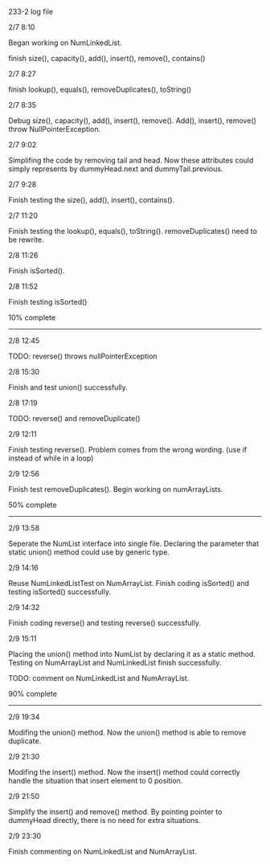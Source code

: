 233-2 log file

2/7 8:10

Began working on NumLinkedList.

finish size(), capacity(), add(), insert(), remove(), contains()

2/7 8:27

finish lookup(), equals(), removeDuplicates(), toString()

2/7 8:35

Debug size(), capacity(), add(), insert(), remove(). Add(), insert(), remove() throw NullPointerException. 

2/7 9:02

Simplifing the code by removing tail and head. Now these attributes could simply represents by dummyHead.next and dummyTail.previous. 

2/7 9:28

Finish testing the size(), add(), insert(), contains(). 

2/7 11:20

Finish testing the lookup(), equals(), toString(). removeDuplicates() need to be rewrite. 

2/8 11:26

Finish isSorted(). 

2/8 11:52

Finish testing isSorted()

10% complete

<hr></hr>

2/8 12:45

TODO: reverse() throws nullPointerException

2/8 15:30 

Finish and test union() successfully. 

2/8 17:19

TODO: reverse() and removeDuplicate()

2/9 12:11 

Finish testing reverse(). Problem comes from the wrong wording. (use if instead of while in a loop)

2/9 12:56

Finish test removeDuplicates(). Begin working on numArrayLists.

50% complete

<hr></hr>

2/9 13:58

Seperate the NumList interface into single file. Declaring the parameter that static union() method could use by generic type. 

2/9 14:16

Reuse NumLinkedListTest on NumArrayList. Finish coding isSorted() and testing isSorted() successfully. 

2/9 14:32

Finish coding reverse() and testing reverse() successfully. 

2/9 15:11

Placing the union() method into NumList by declaring it as a static method. Testing on NumArrayList and NumLinkedList finish successfully.

TODO: comment on NumLinkedList and NumArrayList.

90% complete

<hr></hr>

2/9 19:34

Modifing the union() method. Now the union() method is able to remove duplicate.

2/9 21:30 

Modifing the insert() method. Now the insert() method could correctly handle the situation that insert element to 0 position. 

2/9 21:50

Simplify the insert() and remove() method. By pointing pointer to dummyHead directly, there is no need for extra situations. 

2/9 23:30

Finish commenting on NumLinkedList and NumArrayList.





